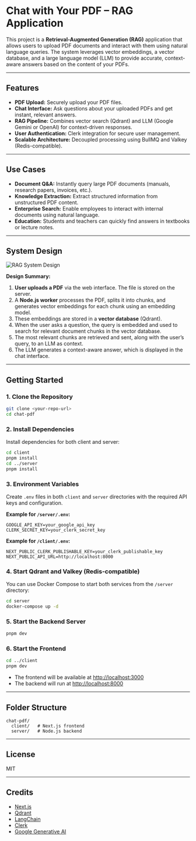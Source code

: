 # Chat with Your PDF – RAG Application

This project is a **Retrieval-Augmented Generation (RAG)** application that allows users to upload PDF documents and interact with them using natural language queries. The system leverages vector embeddings, a vector database, and a large language model (LLM) to provide accurate, context-aware answers based on the content of your PDFs.

---

## Features

- **PDF Upload:** Securely upload your PDF files.
- **Chat Interface:** Ask questions about your uploaded PDFs and get instant, relevant answers.
- **RAG Pipeline:** Combines vector search (Qdrant) and LLM (Google Gemini or OpenAI) for context-driven responses.
- **User Authentication:** Clerk integration for secure user management.
- **Scalable Architecture:** Decoupled processing using BullMQ and Valkey (Redis-compatible).

---

## Use Cases

- **Document Q&A:** Instantly query large PDF documents (manuals, research papers, invoices, etc.).
- **Knowledge Extraction:** Extract structured information from unstructured PDF content.
- **Enterprise Search:** Enable employees to interact with internal documents using natural language.
- **Education:** Students and teachers can quickly find answers in textbooks or lecture notes.

---

## System Design

![RAG System Design](attachment:image)

**Design Summary:**
1. **User uploads a PDF** via the web interface. The file is stored on the server.
2. A **Node.js worker** processes the PDF, splits it into chunks, and generates vector embeddings for each chunk using an embedding model.
3. These embeddings are stored in a **vector database** (Qdrant).
4. When the user asks a question, the query is embedded and used to search for relevant document chunks in the vector database.
5. The most relevant chunks are retrieved and sent, along with the user’s query, to an LLM as context.
6. The LLM generates a context-aware answer, which is displayed in the chat interface.

---

## Getting Started

### 1. Clone the Repository

```sh
git clone <your-repo-url>
cd chat-pdf
```

### 2. Install Dependencies

Install dependencies for both client and server:

```sh
cd client
pnpm install
cd ../server
pnpm install
```

### 3. Environment Variables

Create `.env` files in both `client` and `server` directories with the required API keys and configuration.

**Example for `/server/.env`:**
```
GOOGLE_API_KEY=your_google_api_key
CLERK_SECRET_KEY=your_clerk_secret_key
```

**Example for `/client/.env`:**
```
NEXT_PUBLIC_CLERK_PUBLISHABLE_KEY=your_clerk_publishable_key
NEXT_PUBLIC_API_URL=http://localhost:8000
```

### 4. Start Qdrant and Valkey (Redis-compatible)

You can use Docker Compose to start both services from the `/server` directory:

```sh
cd server
docker-compose up -d
```

### 5. Start the Backend Server

```sh
pnpm dev
```

### 6. Start the Frontend

```sh
cd ../client
pnpm dev
```

- The frontend will be available at [http://localhost:3000](http://localhost:3000)
- The backend will run at [http://localhost:8000](http://localhost:8000)

---

## Folder Structure

```
chat-pdf/
  client/   # Next.js frontend
  server/   # Node.js backend
```

---

## License

MIT

---

## Credits

- [Next.js](https://nextjs.org/)
- [Qdrant](https://qdrant.tech/)
- [LangChain](https://js.langchain.com/)
- [Clerk](https://clerk.com/)
- [Google Generative AI](https://ai.google.dev/)
